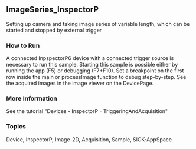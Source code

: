 ## ImageSeries_InspectorP
Setting up camera and taking image series of variable length, which can be started and stopped by external trigger
### How to Run
A connected InpspectorP6 device with a connected trigger source is necessary to run
this sample. Starting this sample is possible either by running the app (F5) or
debugging (F7+F10).
Set a breakpoint on the first row inside the main or processImage function to debug step-by-step.
See the acquired images in the image viewer on the DevicePage.
### More Information
See the tutorial "Devices - InspectorP - TriggeringAndAcquisition"

### Topics
Device, InspectorP, Image-2D, Acquisition, Sample, SICK-AppSpace